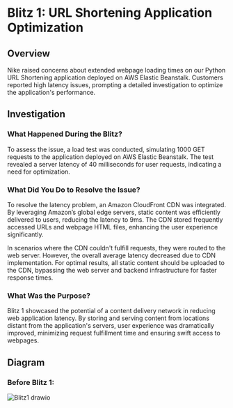 # Blitz 1: URL Shortening Application Optimization

## Overview

Nike raised concerns about extended webpage loading times on our Python URL Shortening application deployed on AWS Elastic Beanstalk. Customers reported high latency issues, prompting a detailed investigation to optimize the application's performance.

## Investigation

### What Happened During the Blitz?

To assess the issue, a load test was conducted, simulating 1000 GET requests to the application deployed on AWS Elastic Beanstalk. The test revealed a server latency of 40 milliseconds for user requests, indicating a need for optimization.

### What Did You Do to Resolve the Issue?

To resolve the latency problem, an Amazon CloudFront CDN was integrated. By leveraging Amazon’s global edge servers, static content was efficiently delivered to users, reducing the latency to 9ms. The CDN stored frequently accessed URLs and webpage HTML files, enhancing the user experience significantly.

In scenarios where the CDN couldn't fulfill requests, they were routed to the web server. However, the overall average latency decreased due to CDN implementation. For optimal results, all static content should be uploaded to the CDN, bypassing the web server and backend infrastructure for faster response times.

### What Was the Purpose?

Blitz 1 showcased the potential of a content delivery network in reducing web application latency. By storing and serving content from locations distant from the application's servers, user experience was dramatically improved, minimizing request fulfillment time and ensuring swift access to webpages.

## Diagram

### Before Blitz 1:

![Blitz1 drawio](https://github.com/belindadunu/Blitz1/assets/139175163/5603abc8-325d-4044-949a-24dc4145bdd7)
